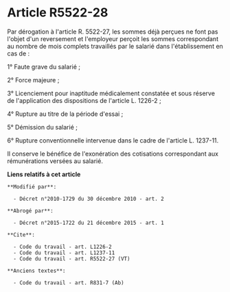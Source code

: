 # Article R5522-28

Par dérogation à l'article R. 5522-27, les sommes déjà perçues ne font pas l'objet d'un reversement et l'employeur perçoit
les sommes correspondant au nombre de mois complets travaillés par le salarié dans l'établissement en cas de : 

1° Faute grave du salarié ; 

2° Force majeure ; 

3° Licenciement pour inaptitude médicalement constatée et sous réserve de l'application des dispositions de l'article L.
1226-2 ; 

4° Rupture au titre de la période d'essai ; 

5° Démission du salarié ; 

6° Rupture conventionnelle intervenue dans le cadre de l'article L. 1237-11. 

Il conserve le bénéfice de l'exonération des cotisations correspondant aux rémunérations versées au salarié.

**Liens relatifs à cet article**

	**Modifié par**:

	  - Décret n°2010-1729 du 30 décembre 2010 - art. 2

	**Abrogé par**:

	  - Décret n°2015-1722 du 21 décembre 2015 - art. 1

	**Cite**:

	  - Code du travail - art. L1226-2
	  - Code du travail - art. L1237-11
	  - Code du travail - art. R5522-27 (VT)

	**Anciens textes**:

	  - Code du travail - art. R831-7 (Ab)
